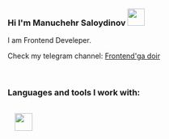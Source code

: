 ### Hi I'm Manuchehr Saloydinov <img src="https://media0.giphy.com/media/w1OBpBd7kJqHrJnJ13/giphy.gif?cid=ecf05e47aaqzhggfommoeua44bu4hyxpuega0aq2nlzgj2u9&rid=giphy.gif&ct=s" width="34px" >

I am Frontend Develeper. <br />

Check my telegram channel: <a href="https://t.me/frontendga_doir">
Frontend'ga doir
</a>

<br />

### Languages and tools I work with: 
<code>
  <img src="https://e7.pngegg.com/pngimages/302/850/png-clipart-html-web-development-web-design-dynamic-web-page-web-design-web-design-logo.png" width="35px">
  <code/>
